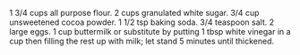 1 3/4 cups all purpose flour. 2 cups granulated white sugar. 3/4 cup unsweetened cocoa powder. 1 1/2 tsp baking soda. 3/4 teaspoon salt. 2 large eggs. 1 cup buttermilk or substitute by putting 1 tbsp white vinegar in a cup then filling the rest up with milk; let stand 5 minutes until thickened.